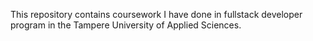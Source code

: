 This repository contains coursework I have done in fullstack developer program in the Tampere University of Applied Sciences.